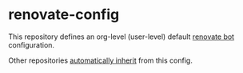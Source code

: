 # renovate-config

This repository defines an org-level (user-level) default [renovate bot](https://docs.renovatebot.com/) configuration.

Other repositories [automatically inherit](https://docs.renovatebot.com/mend-hosted/hosted-apps-config/#inherited-config) from this config.
